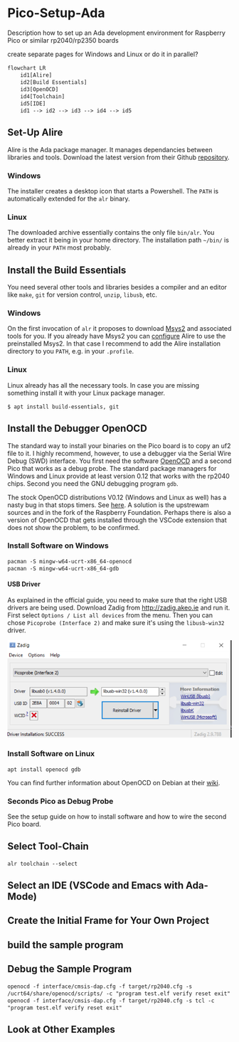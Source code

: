 # Pico-Setup-Ada
Description how to set up an Ada development environment for Raspberry Pico or similar rp2040/rp2350 boards

create separate pages for Windows and Linux or do it in parallel?

```mermaid
flowchart LR
    id1[Alire]
    id2[Build Essentials]
    id3[OpenOCD]
    id4[Toolchain]
    id5[IDE]
    id1 --> id2 --> id3 --> id4 --> id5
```

## Set-Up Alire
Alire is the Ada package manager. It manages dependancies between libraries and tools. Download the latest version from their Github [repository](https://github.com/alire-project/alire/releases). 

### Windows
The installer creates a desktop icon that starts a Powershell. The `PATH` is automatically extended for the `alr` binary. 

### Linux
The downloaded archive essentially contains the only file `bin/alr`. You better extract it being in your home directory. The installation path `~/bin/` is already in your `PATH` most probably.

## Install the Build Essentials

You need several other tools and libraries besides a compiler and an editor like `make`, `git` for version control, `unzip`, `libusb`, etc. 

### Windows
On the first invocation of `alr` it proposes to download [Msys2](https://www.msys2.org/) and associated tools for you.  If you already have Msys2 you can [configure](https://alire.ada.dev/docs/#alr-on-windows) Alire to use the preinstalled Msys2. In that case I recommend to add the Alire installation directory to you `PATH`, e.g. in your `.profile`.

### Linux
Linux already has all the necessary tools.  In case you are missing something install it with your Linux package manager.
```shell
$ apt install build-essentials, git
```

## Install the Debugger OpenOCD
The standard way to install your binaries on the Pico board is to copy an uf2 file to it. I highly recommend, however, to use a debugger via the Serial Wire Debug (SWD) interface.  You first need the software [OpenOCD](https://openocd.org/) and a second Pico that works as a debug probe. The standard package managers for Windows and Linux provide at least version 0.12 that works with the rp2040 chips. Second you need the GNU debugging program `gdb`.

The stock OpenOCD distributions V0.12 (Windows and Linux as well) has a nasty bug in that stops timers. See [here](https://github.com/raspberrypi/pico-sdk/issues/1622). A solution is the upstrewam sources and in the fork of the Raspberry Foundation. Perhaps there is also a version of OpenOCD that gets installed through the VSCode extension that does not show the problem, to be confirmed. 

### Install Software on Windows

```shell
pacman -S mingw-w64-ucrt-x86_64-openocd
pacman -S mingw-w64-ucrt-x86_64-gdb
```


#### USB Driver

As explained in the official guide, you need to make sure that the right USB drivers are being used. Download Zadig from http://zadig.akeo.ie and run it. First select `Options / List all devices` from the menu. Then you can chose `Picoprobe (Interface 2)` and make sure it's using the `libusb-win32` driver.

![Zadig](img/image.png)

### Install Software on Linux

```shell
apt install openocd gdb
```
You can find further information about OpenOCD on Debian at their [wiki](https://wiki.debian.org/OpenOCD).


### Seconds Pico as Debug Probe
See the setup guide on how to install software and how to wire the second Pico board.


## Select Tool-Chain
```
alr toolchain --select
```

## Select an IDE (VSCode and Emacs with Ada-Mode)

## Create the Initial Frame for Your Own Project

## build the sample program

## Debug the Sample Program
```
openocd -f interface/cmsis-dap.cfg -f target/rp2040.cfg -s /ucrt64/share/openocd/scripts/ -c "program test.elf verify reset exit"
openocd -f interface/cmsis-dap.cfg -f target/rp2040.cfg -s tcl -c "program test.elf verify reset exit"
```

## Look at Other Examples

